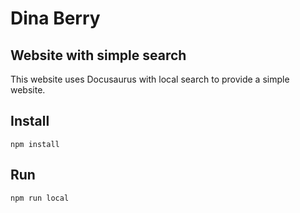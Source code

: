 # Dina Berry

## Website with simple search

This website uses Docusaurus with local search to provide a simple website. 

## Install

```
npm install
```

## Run

```
npm run local
```
